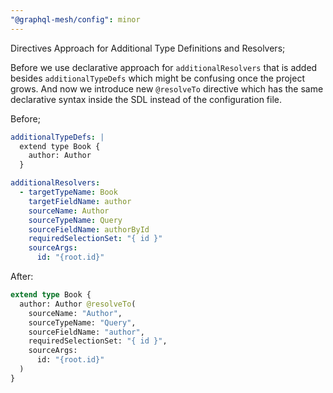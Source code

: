 ```yaml
---
"@graphql-mesh/config": minor
---
```


Directives Approach for Additional Type Definitions and Resolvers;

Before we use declarative approach for `additionalResolvers` that is added besides `additionalTypeDefs` which might be confusing once the project grows.
And now we introduce new `@resolveTo` directive which has the same declarative syntax inside the SDL instead of the configuration file.

Before;

```yaml
additionalTypeDefs: |
  extend type Book {
    author: Author
  }

additionalResolvers:
  - targetTypeName: Book
    targetFieldName: author
    sourceName: Author
    sourceTypeName: Query
    sourceFieldName: authorById
    requiredSelectionSet: "{ id }"
    sourceArgs:
      id: "{root.id}"
```

After:

```graphql
extend type Book {
  author: Author @resolveTo(
    sourceName: "Author",
    sourceTypeName: "Query",
    sourceFieldName: "author",
    requiredSelectionSet: "{ id }",
    sourceArgs:
      id: "{root.id}"
  )
}
```
